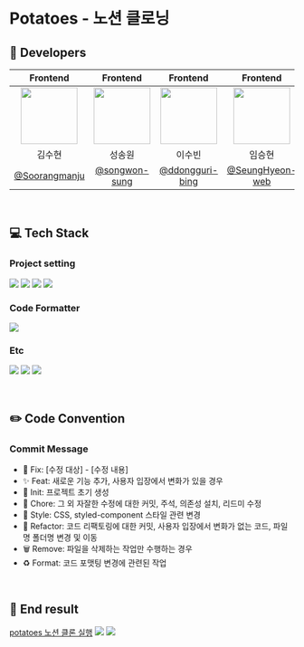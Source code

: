 # Potatoes - 노션 클로닝

## 🥔 Developers
|Frontend|Frontend|Frontend|Frontend|Frontend|Frontend| 
|:----:|:----:|:----:|:----:|:----:|:----:|
|<img src="https://github.com/user-attachments/assets/ef61b788-056f-49bc-b29e-ddcd6b305e01"  width="100"/> | <img src="https://github.com/user-attachments/assets/3415d086-0fc2-4221-a5f5-0ec93a658dfe"  width="100"/> | <img src="https://github.com/user-attachments/assets/f9b8f38f-6989-4017-95a7-e65b0a655c3d"  width="100"/> | <img src="https://github.com/user-attachments/assets/07fff285-0d00-49a5-9a49-587f9bce95ad"  width="100"/> | <img src="https://github.com/user-attachments/assets/9168006a-f84c-4fb9-a343-0ce95bce8a13"  width="100"/> | <img src="https://github.com/user-attachments/assets/2cb6874c-dbf9-499d-bcb0-6f3de778948d"  width="100"/> |
|김수현|성송원|이수빈|임승현|한승연|현용재|
|[@Soorangmanju](https://github.com/Soorangmanju)|[@songwon-sung](https://github.com/songwon-sung)|[@ddongguri-bing](https://github.com/ddongguri-bing)|[@SeungHyeon-web](https://github.com/SeungHyeon-web)|[@tiffanyhansy](https://github.com/tiffanyhansy)|[@YongJaeHyun](https://github.com/YongJaeHyun)|

<br/>

## 💻 Tech Stack
### Project setting
  
  <img src="https://img.shields.io/badge/npm-CB3837?style=for-the-badge&logo=npm&logoColor=white"> <img src="https://img.shields.io/badge/HTML-E34F26?style=for-the-badge&logo=html5&logoColor=white"> <img src="https://img.shields.io/badge/CSS-1572B6?style=for-the-badge&logo=css3&logoColor=white"> <img src="https://img.shields.io/badge/JavaScript-F7DF1E?style=for-the-badge&logo=javascript&logoColor=black">

### Code Formatter

  <img src="https://img.shields.io/badge/prettier-F7B93E?style=for-the-badge&logo=prettier&logoColor=black">


### Etc
  <img src="https://img.shields.io/badge/notion-000000?style=for-the-badge&logo=notion&logoColor=white"> <img src="https://img.shields.io/badge/slack-4A154B?style=for-the-badge&logo=slack&logoColor=white"> <img src="https://img.shields.io/badge/github-181717?style=for-the-badge&logo=github&logoColor=white">

<br/>

## ✏️ Code Convention 
### Commit Message
- 🚨 Fix: [수정 대상] - [수정 내용]
- ✨ Feat: 새로운 기능 추가, 사용자 입장에서 변화가 있을 경우
- 🎉 Init: 프로젝트 초기 생성
- 📝 Chore: 그 외 자잘한 수정에 대한 커밋, 주석, 의존성 설치, 리드미 수정
- 💄 Style: CSS, styled-component 스타일 관련 변경
- 🔨 Refactor: 코드 리팩토링에 대한 커밋, 사용자 입장에서 변화가 없는 코드, 파일명 폴더명 변경 및 이동 
- 🗑️ Remove: 파일을 삭제하는 작업만 수행하는 경우
- ♻️ Format: 코드 포맷팅 변경에 관련된 작업

<br/>

## 🏅 End result 

[potatoes 노션 클론 실행](https://ddongguri-bing.github.io/Potatoes/) 
<img src="https://github.com/user-attachments/assets/9ec8e780-8fee-4d4f-8da1-f2154d25c245"/>
<img src="https://github.com/user-attachments/assets/369ef549-1462-4f26-b990-a04ec1208c13"/>
